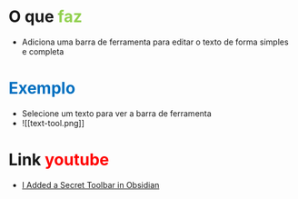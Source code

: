 # O que <font color="#92d050">faz</font>
- Adiciona uma barra de ferramenta para editar o texto de forma simples e completa

# <font color="#0070c0">Exemplo</font>
- Selecione um texto para ver a barra de ferramenta 
- ![[text-tool.png]]
# Link <font color="#ff0000">youtube</font>
-  [I Added a Secret Toolbar in Obsidian](https://www.youtube.com/watch?v=HBIvkqycHlo)
